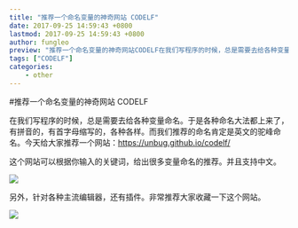 ```yaml
---
title: "推荐一个命名变量的神奇网站 CODELF"
date: 2017-09-25 14:59:43 +0800
lastmod: 2017-09-25 14:59:43 +0800
author: fungleo
preview: "推荐一个命名变量的神奇网站CODELF在我们写程序的时候，总是需要去给各种变量命名。于是各种命名大法都上来了，有拼音的，有首字母缩写的，各种各样。而我们推荐的命名肯定是英文的驼峰命名。今天给大家推荐一个网站：https://unbug.github.io/codelf/这个网站可以根据你输入的关键词，给出很多变量命名的推荐。并且支持中文。另外，针对各种主流编辑器，还有插件。非常推荐大家收藏一下这个"
tags: ["CODELF"]
categories:
    - other
---
```


#推荐一个命名变量的神奇网站 CODELF

在我们写程序的时候，总是需要去给各种变量命名。于是各种命名大法都上来了，有拼音的，有首字母缩写的，各种各样。而我们推荐的命名肯定是英文的驼峰命名。今天给大家推荐一个网站：https://unbug.github.io/codelf/

这个网站可以根据你输入的关键词，给出很多变量命名的推荐。并且支持中文。

![](https://i.github-camo.com/ebef4431e350b2b3d1829a218ef0ce9229491f00/68747470733a2f2f636c6f75642e67697468756275736572636f6e74656e742e636f6d2f6173736574732f3739393537382f31323439383431342f35613935643036652d633064642d313165352d386133382d3234376532393464663761622e706e67)

另外，针对各种主流编辑器，还有插件。非常推荐大家收藏一下这个网站。

![](https://i.github-camo.com/f6b8cf0812fc7dc9a82b6dd3ec60f6cd83c035c6/68747470733a2f2f636c6f75642e67697468756275736572636f6e74656e742e636f6d2f6173736574732f3739393537382f31323537373730362f32623664343937302d633435372d313165352d383364332d6462613063653263383637632e676966)